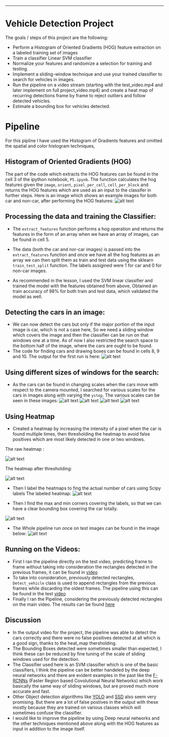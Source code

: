 
---

# Vehicle Detection Project

The goals / steps of this project are the following:

* Perform a Histogram of Oriented Gradients (HOG) feature extraction on a labeled training set of images
* Train a classifier Linear SVM classifier
* Normalize your features and randomize a selection for training and testing.
* Implement a sliding-window technique and use your trained classifier to search for vehicles in images.
* Run the pipeline on a video stream (starting with the test_video.mp4 and later implement on full project_video.mp4) and create a heat map of recurring detections frame by frame to reject outliers and follow detected vehicles.
* Estimate a bounding box for vehicles detected.

[//]: # (Image References)
[image1]: ./output_images/hog_features.png
[image2]: ./output_images/basic_out_test.png
[image3]: ./output_images/basic_heat.png
[image4]: ./output_images/heat_theshold.png
[image5]: ./output_images/heat_labels.png
[image6]: ./output_images/test_out_labels.png
[image7]: ./output_images/window1.png
[image8]: ./output_images/window1_5.png
[image9]: ./output_images/window2.png
[image10]: ./output_images/window3.png
[image11]: ./output_images/test_imgs_out.png
[video1]: ./project_video_out.mp4

# Pipeline
For this pipline I have used the Histogram of Gradients features and omitted the spatial and color histogram techniques,
## Histogram of Oriented Gradients (HOG) 

The part of the code which extracts the HOG features can be found in the cell 3 of the ipython notebook, `P5.ipynb`. The function calculates the hog features given the `image`,  `orient`, `pixel_per_cell`, `cell_per_block` and returns the HOG features which are used as an input to the classifer in further steps. 
Here is an image which shows an example images for both car and non-car, after performing the HOG features: 
![alt text][image1]

## Processing the data and training the Classifier:

* The `extract_features` function performs a hog operation and returns the features in the form of an array when we have an array of images, can be found in cell 5. 

* The data (both the car and nor-car images) is passed into the `extract_features` function and once we have all the hog features as an array we can then split them as train and test data using the sklearn `train_test_split` function. The labels assigined were 1 for car and 0 for non-car images. 

* As recommended in the lesson, I used the SVM linear classifier and trained the model with the features obtained from above, Obtained an train accuracy of 98% for both train and test data, which validated the model as well. 

## Detecting the cars in an image:

* We can now detect the cars but only if the major portion of the input image is car, which is not a case here, So we need a sliding window which covers the image and then the classifier can be run on that windows one at a time. As of now I also restricted the search space to the bottom half of the image, where the cars are ought to be found. 
* The code for finding cars and drawing boxes can be found in cells 8, 9 and 10. 
The output for the first run is here:
![alt text][image2]

## Using different sizes of windows for the search:

* As the cars can be found in changing scales when the cars move with respect to the camera mounted, I searched for various scales for the cars in images along with varying the `ystop`.
The various scales can be seen in these images:
![alt text][image7]
![alt text][image8]
![alt text][image9]
![alt text][image10]

## Using Heatmap

* Created a heatmap by increasing the intensity of a pixel when the car is found multiple times, then thresholding the heatmap to avoid false positives which are most likely detected in one or two windows. 

The raw heatmap :

![alt text][image3]

The heatmap after thresholding:

![alt text][image4]

* Then I label the heatmaps to fing the actual number of cars using Scipy labels
 The labeled heatmap: 
 ![alt text][image5]
 
 * Then I find the max and min corners covering the labels, so that we can have a clear bounding box covering the car totally.
 
 ![alt text][image6]

* The Whole pipeline run once on test images can be found in the image below:
![alt text][image11]

## Running on the Videos:

* First I ran the pipeline directly on the test video, predicting frame to frame without taking into consideration the rectangles detected in the previous frames, it can be found in [video](./test_out1.mp4)
* To take into consideration, previously detected rectangles, `Detect_vehicle` class is used to append rectangles from the previous frames while discarding the oldest frames. The pipeline using this can be found in the test [video](./test_out_2.mp4)
* Finally I ran the Pipeline, considering the previously detected rectangles on the main video. The results can be found [here](./project_video_out.mp4)

## Discussion

* In the output video for the project, the pipeline was able to detect the cars correctly and there were no false positives detected at all which is a good sign, thanks to the heat_map thersholding. 
* The Bounding Boxes detected were sometimes smaller than expected, I think these can be reduced by fine tuning of the scale of sliding windows used for the detection. 
* The Classifier used here is an SVM classifier which is one of the basic classifiers, I think the pipeline can be better handeled by the deep neural networks and there are evident examples in the past like the [F-RCNNs](https://arxiv.org/abs/1506.01497) (Faster Region based Covolutional Neural Networks) which work basically the same way of sliding windows, but are proved much more accurate and fast. 
* Other Object detection algorithms like [YOLO](https://pjreddie.com/darknet/yolo/) and [SSD](https://arxiv.org/pdf/1512.02325.pdf) also seem very promising. But there are a lot of false postives in the output with these mostly because they are trained on various classes which will sometimes confuse the classifier. 
* I would like to improve the pipeline by using Deep neural networks and the other techniques mentioned above along with the HOG features as input in addition to the image itself.
